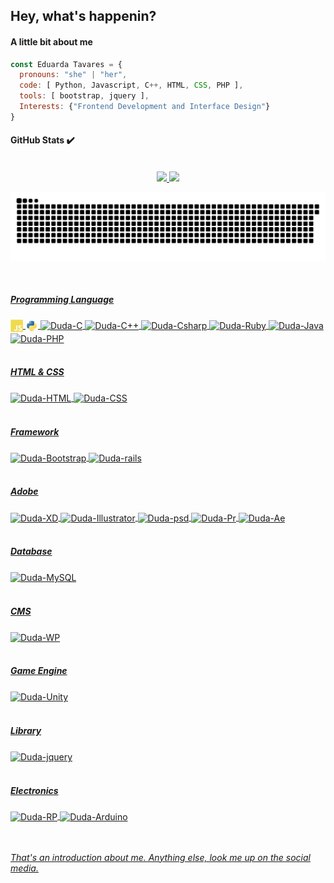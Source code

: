 ## Hey, what's happenin?

#### A little bit about me

```javascript
const Eduarda Tavares = {
  pronouns: "she" | "her",
  code: [ Python, Javascript, C++, HTML, CSS, PHP ],
  tools: [ bootstrap, jquery ],
  Interests: {"Frontend Development and Interface Design"}
}
```
<!--
<div> 
  <a href="#" target="_blank"><img src="https://img.shields.io/badge/YouTube-FF0000?style=for-the-badge&logo=youtube&logoColor=white" target="_blank"></a>
  <a href="#" target="_blank"><img src="https://img.shields.io/badge/-Instagram-%23E4405F?style=for-the-badge&logo=instagram&logoColor=white" target="_blank"></a>
 	<a href="#" target="_blank"><img src="https://img.shields.io/badge/Twitch-9146FF?style=for-the-badge&logo=twitch&logoColor=white" target="_blank"></a>
  <a href="#" target="_blank"><img src="https://img.shields.io/badge/Discord-7289DA?style=for-the-badge&logo=discord&logoColor=white" target="_blank"></a> 
  <a href="#"><img src="https://img.shields.io/badge/-Gmail-%23333?style=for-the-badge&logo=gmail&logoColor=white" target="_blank"></a>
  <a href="#" target="_blank"><img src="https://img.shields.io/badge/-LinkedIn-%230077B5?style=for-the-badge&logo=linkedin&logoColor=white" target="_blank"></a> 
 
  ![Snake animation](https://github.com/erteduarda/erteduarda/blob/output/github-contribution-grid-snake.svg)
</div>
<br/> -->

#### GitHub Stats ✔️
<br>
<div align="center">
  <a href="https://github.com/erteduarda">
  <img height="125em" src="https://github-readme-stats.vercel.app/api?username=erteduarda&show_icons=true&theme=gruvbox&include_all_commits=true&count_private=true"/>
  <img height="125em" src="https://github-readme-stats.vercel.app/api/top-langs/?username=erteduarda&layout=compact&langs_count=7&theme=gruvbox"/>
</div>
  
![Snake animation](https://github.com/erteduarda/erteduarda/blob/output/github-contribution-grid-snake.svg)

<div style="display: inline_block"><br>
  <h5>Programming Language</h5>
  <img align="center" alt="Duda-Js" height="20" width="20" src="https://raw.githubusercontent.com/devicons/devicon/master/icons/javascript/javascript-plain.svg">
  <img align="center" alt="Duda-Python" height="20" width="20" src="https://raw.githubusercontent.com/devicons/devicon/master/icons/python/python-original.svg">
  <img align="center" alt="Duda-C" height="20" width="20" src="https://cdn.jsdelivr.net/gh/devicons/devicon/icons/c/c-plain.svg">
  <img align="center" alt="Duda-C++" height="20" width="20" src="https://cdn.jsdelivr.net/gh/devicons/devicon/icons/cplusplus/cplusplus-plain.svg">
  <img align="center" alt="Duda-Csharp" height="20" width="20" src="https://cdn.jsdelivr.net/gh/devicons/devicon/icons/csharp/csharp-plain.svg">
  <img align="center" alt="Duda-Ruby" height="20" width="20" src="https://cdn.jsdelivr.net/gh/devicons/devicon/icons/ruby/ruby-plain-wordmark.svg">
  <img align="center" alt="Duda-Java" height="20" width="20" src="https://cdn.jsdelivr.net/gh/devicons/devicon/icons/java/java-plain-wordmark.svg">
  <img align="center" alt="Duda-PHP" height="20" width="20" src="https://cdn.jsdelivr.net/gh/devicons/devicon/icons/php/php-plain.svg">
  <br><br>
  
  <h5>HTML & CSS</h5>
  <img align="center" alt="Duda-HTML" height="20" width="20" src="https://cdn.jsdelivr.net/gh/devicons/devicon/icons/html5/html5-plain-wordmark.svg">
  <img align="center" alt="Duda-CSS" height="20" width="20" src="https://cdn.jsdelivr.net/gh/devicons/devicon/icons/css3/css3-plain-wordmark.svg">
  <br><br>
  
  <h5>Framework</h5>
  <img align="center" alt="Duda-Bootstrap" height="20" width="20" src="https://cdn.jsdelivr.net/gh/devicons/devicon/icons/bootstrap/bootstrap-plain.svg">
  <img align="center" alt="Duda-rails" height="20" width="20" src="https://cdn.jsdelivr.net/gh/devicons/devicon/icons/rails/rails-plain.svg">
  <br><br>
  
  <h5>Adobe</h5>
  <img align="center" alt="Duda-XD" height="20" width="20" src="https://cdn.jsdelivr.net/gh/devicons/devicon/icons/xd/xd-plain.svg">
  <img align="center" alt="Duda-Illustrator" height="20" width="20" src="https://cdn.jsdelivr.net/gh/devicons/devicon/icons/illustrator/illustrator-plain.svg">
  <img align="center" alt="Duda-psd" height="20" width="20" src="https://cdn.jsdelivr.net/gh/devicons/devicon/icons/photoshop/photoshop-plain.svg">
  <img align="center" alt="Duda-Pr" height="20" width="20" src="https://cdn.jsdelivr.net/gh/devicons/devicon/icons/premierepro/premierepro-plain.svg">
  <img align="center" alt="Duda-Ae" height="20" width="20" src="https://cdn.jsdelivr.net/gh/devicons/devicon/icons/aftereffects/aftereffects-plain.svg">
  <br><br>
  
  <h5>Database</h5>
  <img align="center" alt="Duda-MySQL" height="20" width="20" src="https://cdn.jsdelivr.net/gh/devicons/devicon/icons/mysql/mysql-original.svg">
  <br><br>
  
  <h5>CMS</h5>
  <img align="center" alt="Duda-WP" height="20" width="20" src="https://cdn.jsdelivr.net/gh/devicons/devicon/icons/wordpress/wordpress-plain.svg">
  <br><br>
  
  <h5>Game Engine</h5>
  <img align="center" alt="Duda-Unity" height="20" width="20" src="https://cdn.jsdelivr.net/gh/devicons/devicon/icons/unity/unity-original.svg">
  <br><br>
  
  <h5>Library</h5>
  <img align="center" alt="Duda-jquery" height="20" width="20" src="https://cdn.jsdelivr.net/gh/devicons/devicon/icons/jquery/jquery-plain-wordmark.svg">
  <br><br>
  
  <h5>Electronics</h5>
  <img align="center" alt="Duda-RP" height="20" width="20" src="https://cdn.jsdelivr.net/gh/devicons/devicon/icons/raspberrypi/raspberrypi-original.svg">  
  <img align="center" alt="Duda-Arduino" height="20" width="20" src="https://cdn.jsdelivr.net/gh/devicons/devicon/icons/arduino/arduino-original-wordmark.svg">
  <br><br>
</div>
<br/>

<h10 align="center"><em> That's an introduction about me. Anything else, look me up on the social media.</em></h10>
